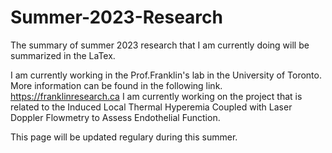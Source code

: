 # Summer-2023-Research

The summary of summer 2023 research that I am currently doing will be summarized in the LaTex.

I am currently working in the Prof.Franklin's lab in the University of Toronto. 
More information can be found in the following link. https://franklinresearch.ca
I am currently working on the project that is related to the Induced Local Thermal Hyperemia Coupled with Laser Doppler Flowmetry to Assess Endothelial Function.

This page will be updated regulary during this summer. 
